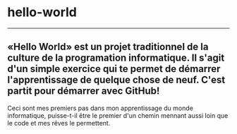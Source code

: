 # hello-world
---
«Hello World» est un projet traditionnel de la culture de la programation informatique. Il s'agit d'un simple exercice qui te permet de démarrer l'apprentissage de quelque chose de neuf. C'est partit pour démarrer avec GitHub!
---
Ceci sont mes premiers pas dans mon apprentissage du monde informatique, puisse-t-il être le premier d'un chemin mennant aussi loin que le code et mes rêves le permettent.